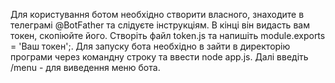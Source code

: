 Для користування ботом необхідно створити власного, знаходите в телеграмі @BotFather та слідуєте інструкціям. В кінці він видасть вам токен, скопіюйте його. Створіть файл token.js та напишіть module.exports = 'Ваш токен';.
Для запуску бота необхідно в зайти в директорію програми через командну строку та ввести node app.js.
Далі введіть /menu - для виведення меню бота.
